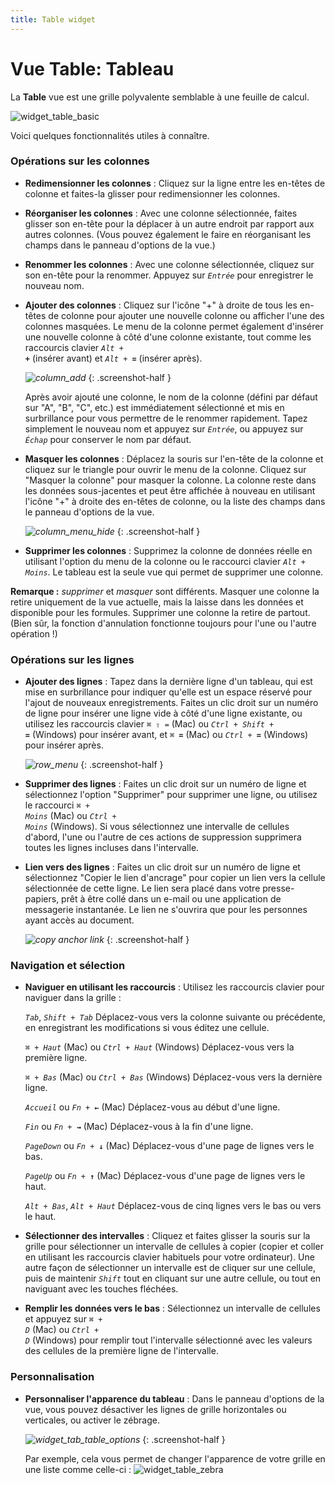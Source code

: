 ```yaml
---
title: Table widget
---
```


# Vue Table: Tableau

La **Table** vue est une grille polyvalente semblable à une feuille de calcul.

  ![widget_table_basic](images/widget_table_basic.png)

Voici quelques fonctionnalités utiles à connaître.

### Opérations sur les colonnes

- **Redimensionner les colonnes** : Cliquez sur la ligne entre les en-têtes de colonne et faites-la glisser pour redimensionner les colonnes.

- **Réorganiser les colonnes** : Avec une colonne sélectionnée, faites glisser son en-tête pour la déplacer à un autre endroit par rapport aux autres colonnes. (Vous pouvez également le faire en réorganisant les champs dans le panneau d'options de la vue.)

- **Renommer les colonnes** : Avec une colonne sélectionnée, cliquez sur son en-tête pour la renommer. Appuyez sur <code class="keys">*Entrée*</code> pour enregistrer le nouveau nom.

- **Ajouter des colonnes** : Cliquez sur l'icône "+" à droite de tous les en-têtes de colonne pour ajouter une nouvelle colonne ou afficher l'une des colonnes masquées. Le menu de la colonne permet également d'insérer une nouvelle colonne à côté d'une colonne existante, tout comme les raccourcis clavier <code class="keys">*Alt* + **+**</code> (insérer avant) et <code class="keys">*Alt* + **=**</code> (insérer après).

    *![column_add](images/column_add.png)*
    {: .screenshot-half }

    Après avoir ajouté une colonne, le nom de la colonne (défini par défaut sur "A", "B", "C", etc.) est immédiatement sélectionné et mis en surbrillance pour vous permettre de le renommer rapidement. Tapez simplement le nouveau nom et appuyez sur <code class="keys">*Entrée*</code>, ou appuyez sur <code class="keys">*Échap*</code> pour conserver le nom par défaut.

- **Masquer les colonnes** : Déplacez la souris sur l'en-tête de la colonne et cliquez sur le triangle pour ouvrir le menu de la colonne. Cliquez sur "Masquer la colonne" pour masquer la colonne. La colonne reste dans les données sous-jacentes et peut être affichée à nouveau en utilisant l'icône "+" à droite des en-têtes de colonne, ou la liste des champs dans le panneau d'options de la vue.

  *![column_menu_hide](images/column_menu_hide.png)*
  {: .screenshot-half }

- **Supprimer les colonnes** : Supprimez la colonne de données réelle en utilisant l'option du menu de la colonne ou le raccourci clavier <code class="keys">*Alt* + *Moins*</code>. Le tableau est la seule vue qui permet de supprimer une colonne.

**Remarque :** *supprimer* et *masquer* sont différents. Masquer une colonne la retire uniquement de la vue actuelle, mais la laisse dans les données et disponible pour les formules. Supprimer une colonne la retire de partout. (Bien sûr, la fonction d'annulation fonctionne toujours pour l'une ou l'autre opération !)

### Opérations sur les lignes

- **Ajouter des lignes** : Tapez dans la dernière ligne d'un tableau, qui est mise en surbrillance pour indiquer qu'elle est un espace réservé pour l'ajout de nouveaux enregistrements. Faites un clic droit sur un numéro de ligne pour insérer une ligne vide à côté d'une ligne existante, ou utilisez les raccourcis clavier <code class="keys">*⌘* *⇧* *=*</code> (Mac) ou <code class="keys">*Ctrl* + *Shift* + **=**</code> (Windows) pour insérer avant, et <code class="keys">*⌘* **=**</code> (Mac) ou <code class="keys">*Ctrl* + **=**</code> (Windows) pour insérer après.

  *![row_menu](images/row_menu.png)*
  {: .screenshot-half }

- **Supprimer des lignes** : Faites un clic droit sur un numéro de ligne et sélectionnez l'option "Supprimer" pour supprimer une ligne, ou utilisez le raccourci <code class="keys">*⌘* + *Moins*</code> (Mac) ou <code class="keys">*Ctrl* + *Moins*</code> (Windows). Si vous sélectionnez une intervalle de cellules d'abord, l'une ou l'autre de ces actions de suppression supprimera toutes les lignes incluses dans l'intervalle.

- **Lien vers des lignes** : Faites un clic droit sur un numéro de ligne et sélectionnez "Copier le lien d'ancrage" pour copier un lien vers la cellule sélectionnée de cette ligne. Le lien sera placé dans votre presse-papiers, prêt à être collé dans un e-mail ou une application de messagerie instantanée. Le lien ne s'ouvrira que pour les personnes ayant accès au document.

  *![copy anchor link](images/row_menu_link.png)*
  {: .screenshot-half }

### Navigation et sélection

- **Naviguer en utilisant les raccourcis** : Utilisez les raccourcis clavier pour naviguer dans la grille :

    <code class="keys">*Tab*</code>, <code class="keys">*Shift* + *Tab*</code>
    Déplacez-vous vers la colonne suivante ou précédente, en enregistrant les modifications si vous éditez une cellule.

    <code class="keys">*⌘* + *Haut*</code> (Mac) ou <code class="keys">*Ctrl* + *Haut*</code> (Windows)  Déplacez-vous vers la première ligne.

    <code class="keys">*⌘* + *Bas*</code> (Mac) ou <code class="keys">*Ctrl* + *Bas*</code> (Windows)  Déplacez-vous vers la dernière ligne.

    <code class="keys">*Accueil*</code> ou <code class="keys">*Fn* + **←**</code> (Mac)  Déplacez-vous au début d'une ligne.

    <code class="keys">*Fin*</code> ou <code class="keys">*Fn* + **→**</code> (Mac)  Déplacez-vous à la fin d'une ligne.

    <code class="keys">*PageDown*</code> ou <code class="keys">*Fn* + **↓**</code> (Mac)  Déplacez-vous d'une page de lignes vers le bas.

    <code class="keys">*PageUp*</code> ou <code class="keys">*Fn* + **↑**</code> (Mac)  Déplacez-vous d'une page de lignes vers le haut.

    <code class="keys">*Alt* + *Bas*</code>, <code class="keys">*Alt* + *Haut*</code>  Déplacez-vous de cinq lignes vers le bas ou vers le haut.

- **Sélectionner des intervalles** : Cliquez et faites glisser la souris sur la grille pour sélectionner un intervalle de cellules à copier (copier et coller en utilisant les raccourcis clavier habituels pour votre ordinateur). Une autre façon de sélectionner un intervalle est de cliquer sur une cellule, puis de maintenir <code class="keys">*Shift*</code> tout en cliquant sur une autre cellule, ou tout en naviguant avec les touches fléchées.

- **Remplir les données vers le bas** : Sélectionnez un intervalle de cellules et appuyez sur <code class="keys">*⌘* + *D*</code> (Mac) ou <code class="keys">*Ctrl* + *D*</code> (Windows) pour remplir tout l'intervalle sélectionné avec les valeurs des cellules de la première ligne de l'intervalle.

### Personnalisation

- **Personnaliser l'apparence du tableau** : Dans le panneau d'options de la vue, vous pouvez désactiver les lignes de grille horizontales ou verticales, ou activer le zébrage.

  *![widget_tab_table_options](images/widget_tab_table_options.png)*
  {: .screenshot-half }

  Par exemple, cela vous permet de changer l'apparence de votre grille en une liste comme celle-ci :
  ![widget_table_zebra](images/widget_table_zebra.png)
